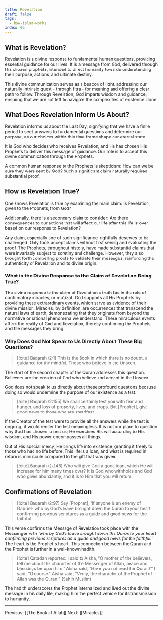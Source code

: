 ```yaml
---
title: Revelation
draft: false
tags:
  - how-islam-works
index: 06
---
```

## What is Revelation?

Revelation is a divine response to fundamental human questions, providing essential guidance for our lives. It is a message from God, delivered through His chosen prophets, intended to direct humanity towards understanding their purpose, actions, and ultimate destiny. 

This divine communication serves as a beacon of light, addressing our naturally intrinsic quest - through fitra - for meaning and offering a clear path to follow. Through Revelation, God imparts wisdom and guidance, ensuring that we are not left to navigate the complexities of existence alone.

## What Does Revelation Inform Us About?

Revelation informs us about the Last Day, signifying that we have a finite period to seek answers to fundamental questions and determine our purpose, as our choices within this time frame shape our eternal state. 

It is God who decides who receives Revelation, and He has chosen His Prophets to deliver this message of guidance. Our role is to accept this divine communication through the Prophets. 

A common human response to the Prophets is skepticism: How can we be sure they were sent by God? Such a significant claim naturally requires substantial proof.

## How is Revelation True?
One knows Revelation is true by examining the main claim: Is Revelation, given to the Prophets, from God? 

Additionally, there is a secondary claim to consider: Are there consequences to our actions that will affect our life after this life is over based on our response to Revelation? 

Any claim, especially one of such significance, rightfully deserves to be challenged. Only fools accept claims without first seeing and evaluating the proof. The Prophets, throughout history, have made substantial claims that were invariably subject to scrutiny and challenge. However, they also brought forth compelling proofs to validate their messages, reinforcing the authenticity of Revelation and its divine origin.

### What is the Divine Response to the Claim of Revelation Being True?
The divine response to the claim of Revelation's truth lies in the role of confirmatory miracles, or mu'jizat. God supports all His Prophets by providing these extraordinary events, which serve as evidence of their divine mission. Miracles, by definition, are occurrences that transcend the natural laws of earth, demonstrating that they originate from beyond the normative or rational phenomena we understand. These miraculous events affirm the reality of God and Revelation, thereby confirming the Prophets and the messages they bring.

### Why Does God Not Speak to Us Directly About These Big Questions?

> [!cite] Baqarah (2:1)
> This is the Book in which there is no doubt, a guidance for the mindful. Those who believe in the Unseen.

The start of the second chapter of the Quran addresses this question. Believers are the creation of God who believe and accept in the Unseen.

God does not speak to us directly about these profound questions because doing so would undermine the purpose of our existence as a test.

> [!cite] Baqarah (2:155)
> We shall certainly test you with fear and hunger, and loss of property, lives, and crops. But [Prophet], give good news to those who are steadfast.

If the Creator of the test were to provide all the answers while the test is ongoing, it would render the test meaningless. It is not our place to question why God has chosen to test us; He exercises His will according to His wisdom, and His power encompasses all things. 

Out of His special mercy, He brings life into existence, granting it freely to those who had no life before. This life is a loan, and what is required in return is minuscule compared to the gift that was given.

> [!cite] Baqarah (2:245)
> Who will give God a good loan, which He will increase for him many times over? It is God who withholds and God who gives abundantly, and it is to Him that you will return.
## Confirmations of Revelation

> [!cite] Baqarah (2:97)
> Say [Prophet], ‘If anyone is an enemy of Gabriel- who by God’s leave brought down the Quran to your heart confirming previous scriptures as a guide and good news for the faithful.

This verse confirms the Message of Revelation took place with the Messenger with *'who by God’s leave brought down the Quran to your heart confirming previous scriptures as a guide and good news for the faithful.'* The heart is the Prophet's heart. This connection between the Quran and the Prophet is further in a well-known hadith. 

> [!cite] Qatadah reported:
> I said to Aisha, “O mother of the believers, tell me about the character of the Messenger of Allah, peace and blessings be upon him.” Aisha said, “Have you not read the Quran?” I said, “O course.” Aisha said, “Verily, the character of the Prophet of Allah was the Quran." (Sahih Muslim)

The hadith underscores the Prophet internalized and lived out the divine message in his daily life, making him the perfect vehicle for its transmission to humanity.

---
Previous: [[The Book of Allah]]
Next: [[Miracles]]

